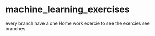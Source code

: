 # machine_learning_exercises
every branch have a one Home work exercie to see the exercies see branches.
